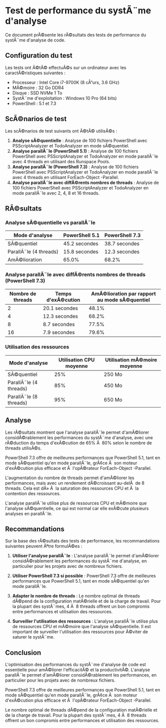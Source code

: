 # Test de performance du systÃ¨me d'analyse

Ce document prÃ©sente les rÃ©sultats des tests de performance du systÃ¨me d'analyse de code.

## Configuration du test

Les tests ont Ã©tÃ© effectuÃ©s sur un ordinateur avec les caractÃ©ristiques suivantes :
- Processeur : Intel Core i7-9700K (8 cÅ“urs, 3.6 GHz)
- MÃ©moire : 32 Go DDR4
- Disque : SSD NVMe 1 To
- SystÃ¨me d'exploitation : Windows 10 Pro (64 bits)
- PowerShell : 5.1 et 7.3

## ScÃ©narios de test

Les scÃ©narios de test suivants ont Ã©tÃ© utilisÃ©s :

1. **Analyse sÃ©quentielle** : Analyse de 100 fichiers PowerShell avec PSScriptAnalyzer et TodoAnalyzer en mode sÃ©quentiel.
2. **Analyse parallÃ¨le (PowerShell 5.1)** : Analyse de 100 fichiers PowerShell avec PSScriptAnalyzer et TodoAnalyzer en mode parallÃ¨le avec 4 threads en utilisant des Runspace Pools.
3. **Analyse parallÃ¨le (PowerShell 7.3)** : Analyse de 100 fichiers PowerShell avec PSScriptAnalyzer et TodoAnalyzer en mode parallÃ¨le avec 4 threads en utilisant ForEach-Object -Parallel.
4. **Analyse parallÃ¨le avec diffÃ©rents nombres de threads** : Analyse de 100 fichiers PowerShell avec PSScriptAnalyzer et TodoAnalyzer en mode parallÃ¨le avec 2, 4, 8 et 16 threads.

## RÃ©sultats

### Analyse sÃ©quentielle vs parallÃ¨le

| Mode d'analyse | PowerShell 5.1 | PowerShell 7.3 |
|----------------|----------------|----------------|
| SÃ©quentiel     | 45.2 secondes  | 38.7 secondes  |
| ParallÃ¨le (4 threads) | 15.8 secondes | 12.3 secondes |
| AmÃ©lioration   | 65.0%          | 68.2%          |

### Analyse parallÃ¨le avec diffÃ©rents nombres de threads (PowerShell 7.3)

| Nombre de threads | Temps d'exÃ©cution | AmÃ©lioration par rapport au mode sÃ©quentiel |
|-------------------|-------------------|---------------------------------------------|
| 2                 | 20.1 secondes     | 48.1%                                       |
| 4                 | 12.3 secondes     | 68.2%                                       |
| 8                 | 8.7 secondes      | 77.5%                                       |
| 16                | 7.9 secondes      | 79.6%                                       |

### Utilisation des ressources

| Mode d'analyse | Utilisation CPU moyenne | Utilisation mÃ©moire moyenne |
|----------------|-------------------------|----------------------------|
| SÃ©quentiel     | 25%                     | 250 Mo                     |
| ParallÃ¨le (4 threads) | 85%              | 450 Mo                     |
| ParallÃ¨le (8 threads) | 95%              | 650 Mo                     |

## Analyse

Les rÃ©sultats montrent que l'analyse parallÃ¨le permet d'amÃ©liorer considÃ©rablement les performances du systÃ¨me d'analyse, avec une rÃ©duction du temps d'exÃ©cution de 65% Ã  80% selon le nombre de threads utilisÃ©s.

PowerShell 7.3 offre de meilleures performances que PowerShell 5.1, tant en mode sÃ©quentiel qu'en mode parallÃ¨le, grÃ¢ce Ã  son moteur d'exÃ©cution plus efficace et Ã  l'opÃ©rateur ForEach-Object -Parallel.

L'augmentation du nombre de threads permet d'amÃ©liorer les performances, mais avec un rendement dÃ©croissant au-delÃ  de 8 threads. Cela est dÃ» Ã  la saturation des ressources CPU et Ã  la contention des ressources.

L'analyse parallÃ¨le utilise plus de ressources CPU et mÃ©moire que l'analyse sÃ©quentielle, ce qui est normal car elle exÃ©cute plusieurs analyses en parallÃ¨le.

## Recommandations

Sur la base des rÃ©sultats des tests de performance, les recommandations suivantes peuvent Ãªtre formulÃ©es :

1. **Utiliser l'analyse parallÃ¨le** : L'analyse parallÃ¨le permet d'amÃ©liorer considÃ©rablement les performances du systÃ¨me d'analyse, en particulier pour les projets avec de nombreux fichiers.

2. **Utiliser PowerShell 7.3 si possible** : PowerShell 7.3 offre de meilleures performances que PowerShell 5.1, tant en mode sÃ©quentiel qu'en mode parallÃ¨le.

3. **Adapter le nombre de threads** : Le nombre optimal de threads dÃ©pend de la configuration matÃ©rielle et de la charge de travail. Pour la plupart des systÃ¨mes, 4 Ã  8 threads offrent un bon compromis entre performances et utilisation des ressources.

4. **Surveiller l'utilisation des ressources** : L'analyse parallÃ¨le utilise plus de ressources CPU et mÃ©moire que l'analyse sÃ©quentielle. Il est important de surveiller l'utilisation des ressources pour Ã©viter de saturer le systÃ¨me.

## Conclusion

L'optimisation des performances du systÃ¨me d'analyse de code est essentielle pour amÃ©liorer l'efficacitÃ© et la productivitÃ©. L'analyse parallÃ¨le permet d'amÃ©liorer considÃ©rablement les performances, en particulier pour les projets avec de nombreux fichiers.

PowerShell 7.3 offre de meilleures performances que PowerShell 5.1, tant en mode sÃ©quentiel qu'en mode parallÃ¨le, grÃ¢ce Ã  son moteur d'exÃ©cution plus efficace et Ã  l'opÃ©rateur ForEach-Object -Parallel.

Le nombre optimal de threads dÃ©pend de la configuration matÃ©rielle et de la charge de travail. Pour la plupart des systÃ¨mes, 4 Ã  8 threads offrent un bon compromis entre performances et utilisation des ressources.

